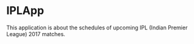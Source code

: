 # IPLApp
This application is about the schedules of upcoming IPL (Indian Premier League) 2017 matches.
